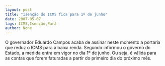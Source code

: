```yaml
---
layout: post
title: "Isenção do ICMS fica para 1º de junho"
date: 2007-05-07
tags: ICMS,Isenção,Pará
author: None
---
```

O governador Eduardo Campos acaba de assinar neste momento a portaria que reduz o ICMS para a baixa renda.
Segundo informou o governo do Estado, a medida entra em vigor no dia 1º de junho. Ou seja, é válida para as contas que forem faturadas a partir do primeiro dia do próximo mês. 